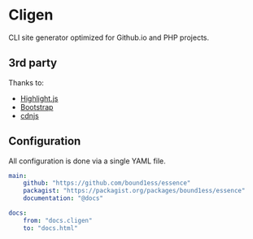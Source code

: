 # Cligen

CLI site generator optimized for Github.io and PHP projects.

## 3rd party

Thanks to:
- [Highlight.js](https://highlightjs.org/)
- [Bootstrap](https://github.com/twbs/bootstrap)
- [cdnjs](https://cdnjs.com/)

## Configuration

All configuration is done via a single YAML file.

```yaml
main:
    github: "https://github.com/bound1ess/essence"
    packagist: "https://packagist.org/packages/bound1ess/essence"
    documentation: "@docs"

docs:
    from: "docs.cligen"
    to: "docs.html"
```
